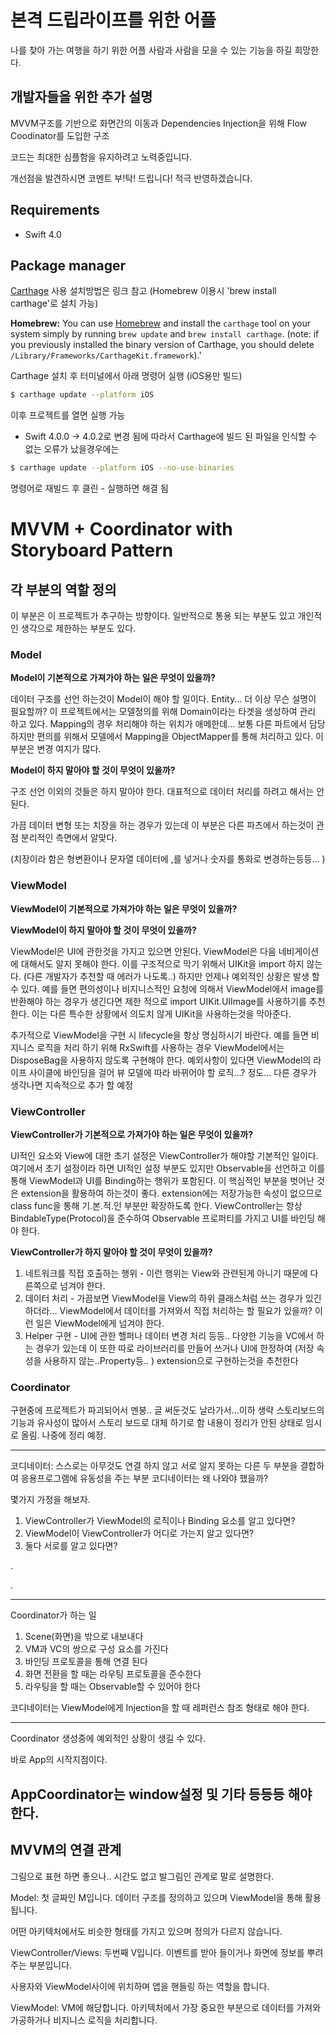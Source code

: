 # 본격 드립라이프를 위한 어플

나를 찾아 가는 여행을 하기 위한 어플
사람과 사람을 모을 수 있는 기능을 하길 희망한다.



## 개발자들을 위한 추가 설명

MVVM구조를 기반으로 화면간의 이동과 Dependencies Injection을 위해 Flow Coodinator를 도입한 구조

코드는 최대한 심플함을 유지하려고 노력중입니다.

개선점을 발견하시면 코멘트 부!탁! 드립니다! 적극 반영하겠습니다.



## Requirements

- Swift 4.0



## Package manager

[Carthage](https://github.com/Carthage/Carthage) 사용 설치방법은 링크 참고 (Homebrew 이용시 'brew install carthage'로 설치 가능)

**Homebrew:** You can use [Homebrew](http://brew.sh/) and install the `carthage` tool on your system simply by running `brew update` and `brew install carthage`. (note: if you previously installed the binary version of Carthage, you should delete `/Library/Frameworks/CarthageKit.framework`).'



Carthage 설치 후 터미널에서 아래 명령어 실행 (iOS용만 빌드)

```bash
$ carthage update --platform iOS
```

이후 프로젝트를 열면 실행 가능

+ Swift 4.0.0 -> 4.0.2로 변경 됨에 따라서 Carthage에 빌드 된 파일을 인식할 수 없는 오류가 났을경우에는

```bash
$ carthage update --platform iOS --no-use-binaries
```

명령어로 재빌드 후 클린 - 실행하면 해결 됨


# MVVM + Coordinator with Storyboard Pattern

## 각 부분의 역할 정의
이 부분은 이 프로젝트가 추구하는 방향이다.
일반적으로 통용 되는 부분도 있고 개인적인 생각으로 제한하는 부분도 있다.


### Model

**Model이 기본적으로 가져가야 하는 일은 무엇이 있을까?**

데이터 구조를 선언 하는것이 Model이 해야 할 일이다. Entity... 더 이상 무슨 설명이 필요할까?
이 프로젝트에서는 모델정의를 위해 Domain이라는 타겟을 생성하여 관리 하고 있다.
Mapping의 경우 처리해야 하는 위치가 애메한데... 보통 다른 파트에서 담당하지만 편의를 위해서
모델에서 Mapping을 ObjectMapper를 통해 처리하고 있다. 이부분은 변경 여지가 많다.

**Model이 하지 말아야 할 것이 무엇이 있을까?**

구조 선언 이외의 것들은 하지 말아야 한다. 대표적으로 데이터 처리를 하려고 해서는 안된다. 

가끔 데이터 변형 또는 치장을 하는 경우가 있는데 이 부분은 다른 파츠에서 하는것이 관점 분리적인 측면에서 알맞다.

(치장이라 함은 형변환이나 문자열 데이터에 ,를 넣거나 숫자를 통화로 변경하는등등... )

### ViewModel

**ViewModel이 기본적으로 가져가야 하는 일은 무엇이 있을까?**



**ViewModel이 하지 말아야 할 것이 무엇이 있을까?**

ViewModel은 UI에 관한것을 가지고 있으면 안된다.
ViewModel은 다음 네비게이션에 대해서도 알지 못해야 한다. 
이를 구조적으로 막기 위해서 UIKit을 import 하지 않는다. (다른 개발자가 추천할 때 에러가 나도록..)
하지만 언제나 예외적인 상황은 발생 할 수 있다. 
예를 들면 편의성이나 비지니스적인 요청에 의해서 ViewModel에서 image를 반환해야 하는 경우가 생긴다면
제한 적으로 import UIKit.UIImage를 사용하기를 추천한다. 이는 다른 특수한 상황에서 의도치 않게 UIKit을 사용하는것을 막아준다. 

추가적으로 ViewModel을 구현 시 lifecycle을 항상 명심하시기 바란다.
예를 들면 비지니스 로직을 처리 하기 위해 RxSwift를 사용하는 경우 ViewModel에서는 DisposeBag을 사용하지 않도록 구현해야 한다.
예외사항이 있다면 ViewModel의 라이프 사이클에 바인딩을 걸어 뷰 모델에 따라 바뀌어야 할 로직...? 정도... 
다른 경우가 생각나면 지속적으로 추가 할 예정

### ViewController

**ViewController가 기본적으로 가져가야 하는 일은 무엇이 있을까?**

UI적인 요소와 View에 대한 초기 설정은 ViewController가 해야할 기본적인 일이다. 
여기에서 초기 설정이라 하면 UI적인 설정 부분도 있지만 Observable을 선언하고 이를 통해 ViewModel과 UI를 Binding하는 행위가 포함된다. 
이 핵심적인 부분을 벗어난 것은 extension을 활용하여 하는것이 좋다. 
extension에는 저장가능한 속성이 없으므로 class func을 통해 기.본.적.인 부분만 확장하도록 한다.
ViewController는 항상 BindableType(Protocol)을 준수하여 Observable 프로퍼티를 가지고 UI를 바인딩 해야 한다.



**ViewController가 하지 말아야 할 것이 무엇이 있을까?**

1. 네트워크를 직접 호출하는 행위 - 이런 행위는 View와 관련된게 아니기 때문에 다른쪽으로 넘겨야 한다.
2. 데이터 처리 - 가끔보면 ViewModel을 View의 하위 클래스처럼 쓰는 경우가 있긴 하더라... ViewModel에서 데이터를 가져와서 직접 처리하는 할 필요가 있을까? 이런 일은 ViewModel에게 넘겨야 한다.
3. Helper 구현 - UI에 관한 핼퍼나 데이터 변경 처리 등등.. 다양한 기능을 VC에서 하는 경우가 있는데 이 또한 따로 라이브러리를 만들어 쓰거나 UI에 한정하여 (저장 속성을 사용하지 않는..Property등.. ) extension으로 구현하는것을 추천한다





### Coordinator

구현중에 프로젝트가 파괴되어서 멘붕.. 글 써둔것도 날라가서...이하 생략
스토리보드의 기능과 유사성이 많아서 스토리 보드로 대체 하기로 함
내용이 정리가 안된 상태로 임시로 올림. 나중에 정리 예정.

-----------------------------------------
코디네이터: 스스로는 아무것도 연결 하지 않고 서로 알지 못하는 다른 두 부분을 결합하여 응용프로그램에 유동성을 주는 부분
 코디네이터는 왜 나와야 했을까?

몇가지 가정을 해보자. 

1. ViewController가 ViewModel의 로직이나 Binding 요소를 알고 있다면?
2. ViewModel이 ViewController가 어디로 가는지 알고 있다면? 
3. 둘다 서로를 알고 있다면? 

.

.



-----------------------------------------
Coordinator가 하는 일

1.  Scene(화면)을 밖으로 내보내다
2. VM과 VC의 쌍으로 구성 요소를 가진다
3. 바인딩 프로토콜을 통해 연결 된다
4. 화면 전환을 할 때는 라우팅 프로토콜을 준수한다
5. 라우팅을 할 때는 Observable할 수 있어야 한다

코디네이터는 ViewModel에게 Injection을 할 때 레퍼런스 참조 형태로 해야 한다.

-----------------------------------------
Coordinator 생성중에 예외적인 상황이 생길 수 있다.

바로 App의 시작지점이다. 

AppCoordinator는 window설정 및 기타 등등등 해야 한다.
-----------------------------------------

## MVVM의 연결 관계

그림으로 표현 하면 좋으나.. 시간도 없고 발그림인 관계로 말로 설명한다.



Model: 첫 글짜인 M입니다. 데이터 구조를 정의하고 있으며 ViewModel을 통해 활용 됩니다.

어떤 아키텍처에서도 비슷한 형태를 가지고 있으며 정의가 다르지 않습니다.



ViewController/Views: 두번째 V입니다. 이벤트를 받아 들이거나 화면에 정보를 뿌려주는 부분입니다.

사용자와 ViewModel사이에 위치하며 앱을 핸들링 하는 역할을 합니다.



ViewModel: VM에 해당합니다. 아키텍처에서 가장 중요한 부분으로 데이터를 가져와 가공하거나 비지니스 로직을 처리합니다.








